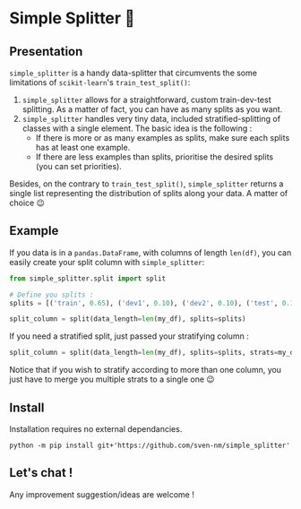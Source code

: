 # Simple Splitter 🍌


## Presentation

`simple_splitter` is a handy data-splitter that circumvents the some limitations of `scikit-learn`'s `train_test_split()`:

1. `simple_splitter` allows for a straightforward, custom train-dev-test splitting. As a matter of fact, you can have as many splits as you want. 
2. `simple_splitter` handles very tiny data, included stratified-splitting of classes with a single element. 
The basic idea is the following : 
    - If there is more or as many examples as splits, make sure each splits has at least one example.
    - If there are less examples than splits, prioritise the desired splits (you can set priorities). 

Besides, on the contrary to `train_test_split()`, `simple_splitter` returns a single list representing the distribution 
of splits along your data. A matter of choice 😉

## Example

If you data is in a `pandas.DataFrame`, with columns of length `len(df)`, you can easily create your split column 
with `simple_splitter`: 

```python
from simple_splitter.split import split 

# Define you splits :
splits = [('train', 0.65), ('dev1', 0.10), ('dev2', 0.10), ('test', 0.15)]

split_column = split(data_length=len(my_df), splits=splits)
```

If you need a stratified split, just passed your stratifying column :  
```python
split_column = split(data_length=len(my_df), splits=splits, strats=my_df['my_stratitying_class_column'])
```
Notice that if you wish to stratify according to more than one column, you just have to merge you multiple strats to a single one 😉



## Install

Installation requires no external dependancies. 

```shell
python -m pip install git+'https://github.com/sven-nm/simple_splitter'
```


## Let's chat !

Any improvement suggestion/ideas are welcome ! 
